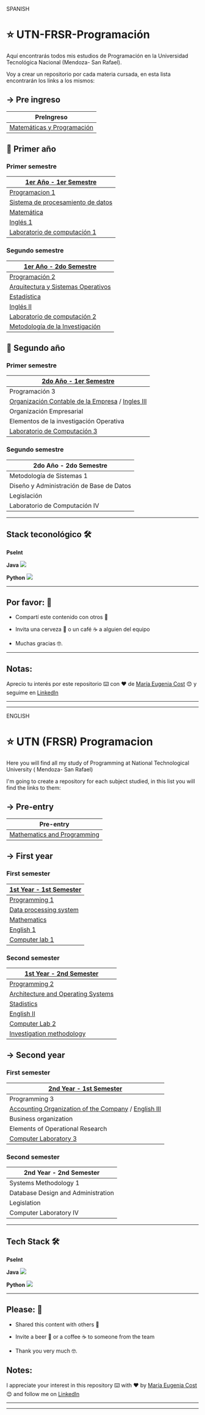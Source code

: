 SPANISH

# :star: UTN-FRSR-Programación

Aquí encontrarás todos mis estudios de Programación en la Universidad Tecnológica Nacional (Mendoza- San Rafael).

Voy a crear un repositorio por cada materia cursada, en esta lista encontrarán los links a los mismos:

## -> Pre ingreso

| PreIngreso |
| -----------|
| [Matemáticas y Programación](https://github.com/eugenia1984/UTNFRSR-ingreso) |

## :book: Primer año

### Primer semestre

| [**1er Año - 1er Semestre**](https://github.com/eugenia1984/UTN-FRSR-Programacion/tree/main/01_year/01_semester) |
| ---------------------- |
| [Programacion 1](https://github.com/eugenia1984/UTN-FRSR-Programacion/tree/main/01_year/01_semester/prograamcion1) |
| [Sistema de procesamiento de datos](https://github.com/eugenia1984/UTN-FRSR-Programacion/tree/main/01_year/01_semester/sdpd) |
| [Matemática](https://github.com/eugenia1984/UTN-FRSR-Programacion/tree/main/01_year/01_semester/matematica1) |
| [Inglés 1](https://github.com/eugenia1984/UTN-FRSR-Programacion/tree/main/01_year/01_semester/ingles) |
| [Laboratorio de computación 1](https://github.com/eugenia1984/UTN-FRSR-Programacion/tree/main/01_year/01_semester/laboratorio1) |

### Segundo semestre

| [**1er Año - 2do Semestre**](https://github.com/eugenia1984/UTN-FRSR-Programacion-1year-2semester) |
| ---------------------- |
| [Programación 2](https://github.com/eugenia1984/UTN-FRSR-Programacion-1year-2semester/tree/main/programacion2) |
| [Arquitectura y Sistemas Operativos](https://github.com/eugenia1984/UTN-FRSR-Programacion-1year-2semester/tree/main/arquitectura_sistemas_operativos) |
| [Estadística](https://github.com/eugenia1984/UTN-FRSR-Programacion-1year-2semester/tree/main/estadistica) |
| [Inglés II](https://github.com/eugenia1984/UTN-FRSR-Programacion-1year-2semester/tree/main/ingles2) |
| [Laboratorio de computación 2](https://github.com/eugenia1984/UTN-FRSR-Programacion-1year-2semester/tree/main/laboratorio2) |
| [Metodología de la Investigación](https://github.com/eugenia1984/UTN-FRSR-Programacion-1year-2semester/tree/main/metodologia_investigacion) |


## :book: Segundo año


### Primer semestre

| [**2do Año - 1er Semestre**](https://github.com/eugenia1984/UTN-FRSR-Programacion/tree/main/2do_anio_1er_semestre) |
| ---------------------- |
| Programación 3 |
| [Organización Contable de la Empresa](https://github.com/eugenia1984/UTN-FRSR-Programacion/tree/main/2do_anio_1er_semestre/organizacion_contable) / [Ingles III](https://github.com/eugenia1984/UTN-FRSR-Programacion/tree/main/2do_anio_1er_semestre/ingles_3) |
| Organización Empresarial |
| Elementos de la investigación Operativa |
| [Laboratorio de Computación 3](https://github.com/eugenia1984/UTN-FRSR-Programacion/tree/main/2do_anio_1er_semestre/laboratorioIII) |


### Segundo semestre

| 2do Año - 2do Semestre |
| ---------------------- |
| Metodología de Sistemas 1 |
| Diseño y Administración de Base de Datos |
| Legislación |
| Laboratorio de Computación IV |

---

## Stack teconológico 🛠️

**PseInt**

**Java** <img src="https://img.icons8.com/color/48/000000/java-coffee-cup-logo--v1.png"/>

**Python** <img src="https://img.icons8.com/color/48/000000/python--v1.png"/>

---


## Por favor: 🎁

- Compartí este contenido con otros 📢

- Invita una cerveza 🍺 o un café ☕ a alguien del equipo

- Muchas gracias 🤓.


---

## Notas: 

Aprecio tu interés por este repositorio ⌨️ con ❤️ de [María Eugenia Cost](https://github.com/eugenia1984)  😊 y seguime en [LinkedIn](https://www.linkedin.com/in/maríaeugeniacosta/)

---
---



ENGLISH 

# :star: UTN (FRSR) Programacion

Here you will find all my study of Programming at  National Technological University ( Mendoza- San Rafael)

I'm going to create a repository for each subject studied, in this list you will find the links to them:

## -> Pre-entry

| Pre-entry |
| --------- |
|  [Mathematics and Programming](https://github.com/eugenia1984/UTN-FRSR-Programacion/tree/main/pre) |

## -> First year

### First semester

| [**1st Year - 1st Semester**](https://github.com/eugenia1984/UTN-FRSR-Programacion/tree/main/01_year/01_semester) |
| ----------------------- |
| [Programming 1](https://github.com/eugenia1984/UTN-FRSR-Programacion/tree/main/01_year/01_semester/prograamcion1) |
|  [Data processing system](https://github.com/eugenia1984/UTN-FRSR-Programacion/tree/main/01_year/01_semester/sdpd) |
| [Mathematics](https://github.com/eugenia1984/UTN-FRSR-Programacion/tree/main/01_year/01_semester/matematica1) |
| [English 1](https://github.com/eugenia1984/UTN-FRSR-Programacion/tree/main/01_year/01_semester/ingles) |
| [Computer lab 1](https://github.com/eugenia1984/UTN-FRSR-Programacion/tree/main/01_year/01_semester/laboratorio1) |

### Second semester

| [**1st Year - 2nd Semester**](https://github.com/eugenia1984/UTN-FRSR-Programacion-1year-2semester) |
| ----------------------- |
| [Programming 2](https://github.com/eugenia1984/UTN-FRSR-Programacion-1year-2semester/tree/main/programacion2) |
| [Architecture and Operating Systems](https://github.com/eugenia1984/UTN-FRSR-Programacion-1year-2semester/tree/main/arquitectura_sistemas_operativos) |
| [Stadistics](https://github.com/eugenia1984/UTN-FRSR-Programacion-1year-2semester/tree/main/estadistica) |
| [English II](https://github.com/eugenia1984/UTN-FRSR-Programacion-1year-2semester/tree/main/ingles2) |
| [Computer Lab 2](https://github.com/eugenia1984/UTN-FRSR-Programacion-1year-2semester/tree/main/laboratorio2) |
| [Investigation methodology](https://github.com/eugenia1984/UTN-FRSR-Programacion-1year-2semester/tree/main/metodologia_investigacion) |


## -> Second year


### First semester

| [**2nd Year - 1st Semester**](https://github.com/eugenia1984/UTN-FRSR-Programacion/tree/main/2do_anio_1er_semestre) |
| ----------------------- |
| Programming 3 |
| [Accounting Organization of the Company](https://github.com/eugenia1984/UTN-FRSR-Programacion/tree/main/2do_anio_1er_semestre/organizacion_contable) / [English III](https://github.com/eugenia1984/UTN-FRSR-Programacion/tree/main/2do_anio_1er_semestre/ingles_3) |
| Business organization |
| Elements of Operational Research |
| [Computer Laboratory 3](https://github.com/eugenia1984/UTN-FRSR-Programacion/tree/main/2do_anio_1er_semestre/laboratorioIII) |


### Second semester

| 2nd Year - 2nd Semester |
| ----------------------- |
| Systems Methodology 1 |
| Database Design and Administration |
| Legislation |
| Computer Laboratory IV |


---

## Tech Stack 🛠️

**PseInt**

**Java** <img src="https://img.icons8.com/color/48/000000/java-coffee-cup-logo--v1.png"/>

**Python** <img src="https://img.icons8.com/color/48/000000/python--v1.png"/>

---


## Please: 🎁

- Shared this content with others 📢

- Invite a beer 🍺 or a coffee ☕ to someone from the team

- Thank you very much 🤓.


## Notes: 

I appreciate your interest in this repository ⌨️ with ❤️ by [María Eugenia Cost](https://github.com/eugenia1984)  😊 and follow me on [LinkedIn](https://www.linkedin.com/in/maríaeugeniacosta/)



---
---





